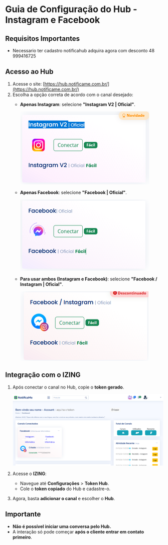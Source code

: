 # Guia de Configuração do Hub - Instagram e Facebook

## Requisitos Importantes
- Necessario ter cadastro notificahub adquira agora com desconto 48 999416725

## Acesso ao Hub
1. Acesse o site: [https://hub.notificame.com.br/](https://hub.notificame.com.br/)
2. Escolha a opção correta de acordo com o canal desejado:
   - **Apenas Instagram**: selecione **"Instagram V2 | Oficial"**.
     
     ![Print da tela](instagram.png)
   
   - **Apenas Facebook**: selecione **"Facebook | Oficial"**.
     
     ![Print da tela](facebook.png)
   
   - **Para usar ambos (Instagram e Facebook)**: selecione **"Facebook / Instagram | Oficial"**.
     
     ![Print da tela](facebookinstagram.png)


## Integração com o IZING
1. Após conectar o canal no Hub, copie o **token gerado**.
   
   ![Print da tela](telatoken.png)
   
2. Acesse o **IZING**:
   - Navegue até **Configurações** > **Token Hub**.
   - Cole o **token copiado** do Hub e cadastre-o.

   
3. Agora, basta **adicionar o canal** e escolher o **Hub**.

## Importante
- **Não é possível iniciar uma conversa pelo Hub.**
- A interação só pode começar **após o cliente entrar em contato primeiro**.